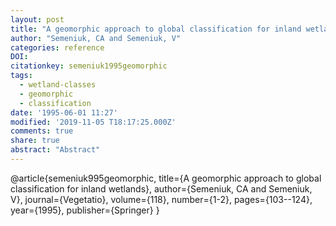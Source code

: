 ```yaml
---
layout: post
title: "A geomorphic approach to global classification for inland wetlands"
author: "Semeniuk, CA and Semeniuk, V"
categories: reference
DOI:
citationkey: semeniuk1995geomorphic
tags:
  - wetland-classes
  - geomorphic
  - classification
date: '1995-06-01 11:27'
modified: '2019-11-05 T18:17:25.000Z'
comments: true
share: true
abstract: "Abstract"
---
```

@article{semeniuk995geomorphic,
  title={A geomorphic approach to global classification for inland wetlands},
  author={Semeniuk, CA and Semeniuk, V},
  journal={Vegetatio},
  volume={118},
  number={1-2},
  pages={103--124},
  year={1995},
  publisher={Springer}
}

